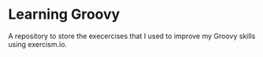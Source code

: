 # Learning Groovy

A repository to store the execercises that I used to improve my Groovy skills using exercism.io.

